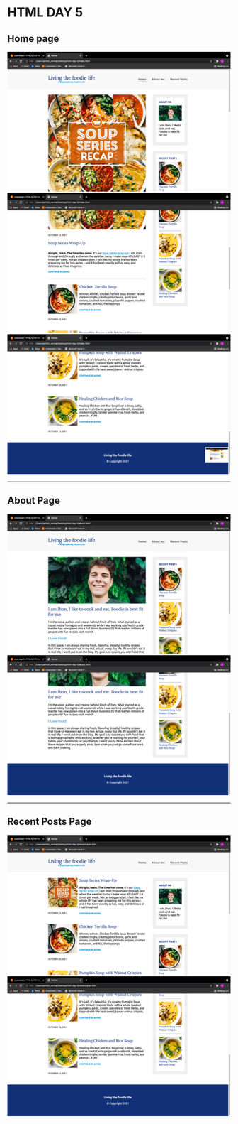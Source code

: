 # HTML DAY 5

## Home page

![](screenshorts/Screenshot%202021-10-25%20at%204.16.08%20PM.png)
![](screenshorts/Screenshot%202021-10-25%20at%204.16.20%20PM.png)
![](screenshorts/Screenshot%202021-10-25%20at%204.16.22%20PM.png)

---

## About Page

![](screenshorts/Screenshot%202021-10-25%20at%204.16.38%20PM.png)
![](screenshorts/Screenshot%202021-10-25%20at%204.16.47%20PM.png)

---

## Recent Posts Page

![](screenshorts/Screenshot%202021-10-25%20at%204.16.52%20PM.png)
![](screenshorts/Screenshot%202021-10-25%20at%204.16.55%20PM.png)
